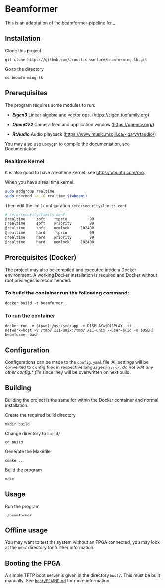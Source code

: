 # Beamformer 

This is an adaptation of the beamformer-pipeline for _

## Installation

Clone this project

    git clone https://github.com/acoustic-warfare/beamforming-lk.git

Go to the directory

    cd beamforming-lk

## Prerequisites

The program requires some modules to run: 

* ***Eigen3*** Linear algebra and vector ops. (https://eigen.tuxfamily.org)

* ***OpenCV2*** Camera feed and application window (https://opencv.org/)

* ***RtAudio*** Audio playback (https://www.music.mcgill.ca/~gary/rtaudio/)

You may also use `Doxygen` to compile the documentation, see Documentation.

### Realtime Kernel

It is also good to have a realtime kernel. see https://ubuntu.com/pro.

When you have a real time kernel:
```bash
sudo addgroup realtime
sudo usermod -a -G realtime $(whoami)
```

Then edit the limit configuration `/etc/security/limits.conf`
```bash
# /etc/security/limits.conf
@realtime     soft    rtprio          99
@realtime     soft    priority        99
@realtime     soft    memlock     102400
@realtime     hard    rtprio          99
@realtime     hard    priority        99
@realtime     hard    memlock     102400
```

## Prerequisites (Docker)

The project may also be compiled and executed inside a Docker environment. A working Docker installation is required and Docker without root privileges is recommended. 

### To build the container run the following command:

    docker build -t beamformer .

### To run the container

    docker run -v $(pwd):/usr/src/app -e DISPLAY=$DISPLAY -it --network=host -v /tmp/.X11-unix:/tmp/.X11-unix --user=$(id -u $USER) beamformer bash

## Configuration

Configurations can be made to the `config.yaml` file. All settings will be converted to config files in respective languages in `src/`. *do not edit any other config.\* file* since they will be overwritten on next build.

## Building

Building the project is the same for within the Docker container and normal installation. 


Create the required build directory

    mkdir build

Change directory to `build/`

    cd build

Generate the Makefile

    cmake ..

Build the program

    make

## Usage

Run the program

    ./beamformer

## Offline usage 
You may want to test the system without an FPGA connected, you may look at the
`udp/` directory for further information. 

## Booting the FPGA
A simple TFTP boot server is given in the directory `boot/`. This must be built manually. See [`boot/README.md`](https://github.com/acoustic-warfare/beamforming-lk/tree/main/boot) for more information





